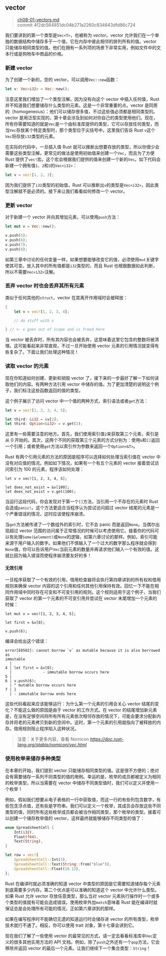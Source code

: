## vector

> [ch08-01-vectors.md](https://github.com/rust-lang/book/blob/master/second-edition/src/ch08-01-vectors.md)
> <br>
> commit 4f2dc564851dc04b271a2260c834643dfd86c724

我们要讲到的第一个类型是`Vec<T>`，也被称为 *vector*。vector 允许我们在一个单独的数据结构中储存多于一个值，它在内存中彼此相邻的排列所有的值。vector 只能储存相同类型的值。他们在拥有一系列项的场景下非常实用，例如文件中的文本行或是购物车中商品的价格。

### 新建 vector

为了创建一个新的，空的 vector，可以调用`Vec::new`函数：

```rust
let v: Vec<i32> = Vec::new();
```

注意这里我们增加了一个类型注解。因为没有向这个 vector 中插入任何值，Rust 并不知道我们想要储存什么类型的元素。这是一个非常重要的点。vector 是同质的（homogeneous）：他们可以储存很多值，不过这些值必须都是相同类型的。vector 是用泛型实现的，第十章会涉及到如何对你自己的类型使用他们。现在，所有你需要知道的就是`Vec`是一个由标准库提供的类型，它可以存放任何类型，而当`Vec`存放某个特定类型时，那个类型位于尖括号中。这里我们告诉 Rust `v`这个`Vec`将存放`i32`类型的元素。

在实际的代码中，一旦插入值 Rust 就可以推断出想要存放的类型，所以你很少会需要这些类型注解。更常见的做法是使用初始值来创建一个`Vec`，而且为了方便 Rust 提供了`vec!`宏。这个宏会根据我们提供的值来创建一个新的`Vec`。如下代码会新建一个拥有值`1`、`2`和`3`的`Vec<i32>`：

```rust
let v = vec![1, 2, 3];
```

因为我们提供了`i32`类型的初始值，Rust 可以推断出`v`的类型是`Vec<i32>`，因此类型注解就不是必须的。接下来让我们看看如何修改一个 vector。

### 更新 vector

对于新建一个 vector 并向其增加元素，可以使用`push`方法：

```rust
let mut v = Vec::new();

v.push(5);
v.push(6);
v.push(7);
v.push(8);
```

如第三章中讨论的任何变量一样，如果想要能够改变它的值，必须使用`mut`关键字使其可变。放入其中的所有值都是`i32`类型的，而且 Rust 也根据数据如此判断，所以不需要`Vec<i32>`注解。

### 丢弃 vector 时也会丢弃其所有元素

类似于任何其他的`struct`，vector 在其离开作用域时会被释放：

```rust
{
    let v = vec![1, 2, 3, 4];

    // do stuff with v

} // <- v goes out of scope and is freed here
```

当 vector 被丢弃时，所有其内容也会被丢弃，这意味着这里它包含的整数将被清理。这可能看起来非常直观，不过一旦开始使用 vector 元素的引用情况就变得有些复杂了。下面让我们处理这种情况！

### 读取 vector 的元素

现在你知道如何创建、更新和销毁 vector 了，接下来的一步最好了解一下如何读取他们的内容。有两种方法引用 vector 中储存的值。为了更加清楚的说明这个例子，我们标注这些函数返回的值的类型。

这个例子展示了访问 vector 中一个值的两种方式，索引语法或者`get`方法：

```rust
let v = vec![1, 2, 3, 4, 5];

let third: &i32 = &v[2];
let third: Option<&i32> = v.get(2);
```

这里有一些需要注意的地方。首先，我们使用索引值`2`来获取第三个元素，索引是从 0 开始的。其次，这两个不同的获取第三个元素的方式分别为：使用`&`和`[]`返回一个引用；或者使用`get`方法以索引作为参数来返回一个`Option<&T>`。

Rust 有两个引用元素的方法的原因是程序可以选择如何处理当索引值在 vector 中没有对应值的情况。例如如下情况，如果有一个有五个元素的 vector 接着尝试访问索引为 100 的元素，程序该如何处理：

```rust,should_panic
let v = vec![1, 2, 3, 4, 5];

let does_not_exist = &v[100];
let does_not_exist = v.get(100);
```

当运行这段代码，你会发现对于第一个`[]`方法，当引用一个不存在的元素时 Rust 会造成`panic!`。这个方法更适合当程序认为尝试访问超过 vector 结尾的元素是一个严重错误的情况，这时应该使程序崩溃。

当`get`方法被传递了一个数组外的索引时，它不会 panic 而是返回`None`。当偶尔出现超过 vector 范围的访问属于正常情况的时候可以考虑使用它。接着你的代码可以有处理`Some(&element)`或`None`的逻辑，如第六章讨论的那样。例如，索引可能来源于用户输入的数字。如果他们不慎输入了一个过大的数字那么程序就会得到`None`值，你可以告诉用户`Vec`当前元素的数量并再请求他们输入一个有效的值。这就比因为输入错误而使程序崩溃要友好的多！

#### 无效引用

一旦程序获取了一个有效的引用，借用检查器将会执行第四章讲到的所有权和借用规则来确保 vector 内容的这个引用和任何其他引用保持有效。回忆一下不能在相同作用域中同时存在可变和不可变引用的规则。这个规则适用于这个例子，当我们获取了 vector 的第一个元素的不可变引用并尝试在 vector 末尾增加一个元素的时候：

```rust,ignore
let mut v = vec![1, 2, 3, 4, 5];

let first = &v[0];

v.push(6);
```

编译会给出这个错误：

```
error[E0502]: cannot borrow `v` as mutable because it is also borrowed as
immutable
  |
4 | let first = &v[0];
  |              - immutable borrow occurs here
5 |
6 | v.push(6);
  | ^ mutable borrow occurs here
7 | }
  | - immutable borrow ends here
```

这些代码看起来应该能够运行：为什么第一个元素的引用会关心 vector 结尾的变化？不能这么做的原因是由于 vector 的工作方式。在 vector 的结尾增加新元素是，在没有足够空间将所有所有元素依次相邻存放的情况下，可能会要求分配新内存并将老的元素拷贝到新的空间中。这时，第一个元素的引用就指向了被释放的内存。借用规则阻止程序陷入这种状况。

> 注意：关于更多内容，查看 Nomicon *https://doc.rust-lang.org/stable/nomicon/vec.html*

### 使用枚举来储存多种类型

在本章的开始，我们提到 vector 只能储存相同类型的值。这是很不方便的；绝对会有需要储存一系列不同类型的值的用例。幸运的是，枚举的成员都被定义为相同的枚举类型，所以当需要在 vector 中储存不同类型值时，我们可以定义并使用一个枚举！

例如，假如我们想要从电子表格的一行中获取值，而这一行的有些列包含数字，有些包含浮点值，还有些是字符串。我们可以定义一个枚举，其成员会存放这些不同类型的值，同时所有这些枚举成员都会被当作相同类型，那个枚举的类型。接着可以创建一个储存枚举值的 vector，这样最终就能够储存不同类型的值了：

```rust
enum SpreadsheetCell {
    Int(i32),
    Float(f64),
    Text(String),
}

let row = vec![
    SpreadsheetCell::Int(3),
    SpreadsheetCell::Text(String::from("blue")),
    SpreadsheetCell::Float(10.12),
];
```

Rust 在编译时就必须准确的知道 vector 中类型的原因是它需要知道储存每个元素到底需要多少内存。第二个优点是可以准确的知道这个 vector 中允许什么类型。如果 Rust 允许 vector 存放任意类型，那么当对 vector 元素执行操作时一个或多个类型的值就有可能会造成错误。使用枚举外加`match`意味着 Rust 能在编译时就保证总是会处理所有可能的情况，正如第六章讲到的那样。

如果在编写程序时不能确切无遗的知道运行时会储存进 vector 的所有类型，枚举技术就行不通了。相反，你可以使用 trait 对象，第十七章会讲到它。

现在我们了解了一些使用 vector 的最常见的方式，请一定去看看标准库中`Vec`定义的很多其他实用方法的 API 文档。例如，除了`push`之外还有一个`pop`方法，它会移除并返回 vector 的最后一个元素。让我们继续下一个集合类型：`String`！